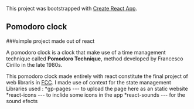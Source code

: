 This project was bootstrapped with [Create React App](https://github.com/facebook/create-react-app).

## Pomodoro clock
###simple project made out of react

A pomodoro clock is a clock that make use of a time management technique called **Pomodoro Technique**, method developed by Francesco Cirillo in the late 1980s.

This pomodoro clock made entirely with react constitute  the final project of web libraris in [FCC](https://www.freecodecamp.org/learn).
I made use of context for the state management
Libraries used :
*gp-pages --- to upload the page here as an static website 
*react-icons --- to inclide some icons in the app
*react-sounds --- for the sound efects

